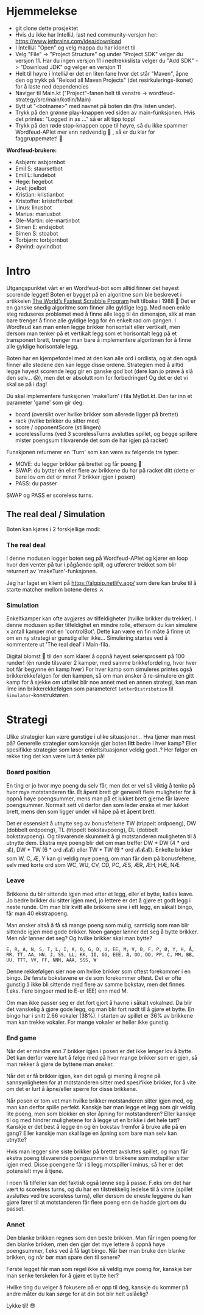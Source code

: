 # Hjemmelekse

- git clone dette prosjektet
- Hvis du ikke har IntelliJ, last ned community-versjon her: https://www.jetbrains.com/idea/download
- I IntelliJ: "Open" og velg mappa du har klonet til
- Velg "File" -> "Project Structure" og under "Project SDK" velger du versjon 11. Har du ingen versjon 11 i nedtrekkslista velger du "Add SDK" -> "Download JDK" og velger en versjon 11
- Helt til høyre i IntelliJ er det en liten fane hvor det står "Maven", åpne den og trykk på "Reload all Maven Projects" (det resirkulerings-ikonet) for å laste ned dependencies
- Naviger til Main.kt ("Project"-fanen helt til venstre -> wordfeud-strategy/src/main/kotlin/Main) 
- Bytt ut "\<botname\>" med navnet på boten din (fra listen under). 
- Trykk på den grønne play-knappen ved siden av main-funksjonen. Hvis det printes: "Logged in as ..." så er alt tipp topp!
- Trykk på den røde stop-knappen oppe til høyre, så du ikke spammer Wordfeud-APIet mer enn nødvendig 😬 , så er du klar for faggruppemøtet! 🎉

**Wordfeud-brukere:**
- Asbjørn: asbjornbot
- Emil S: staursetbot
- Emil L: lundebot
- Hege: hegebot
- Joel: joelbot
- Kristian: kristianbot
- Kristoffer: kristofferbot
- Linus: linusbot
- Marius: mariusbot
- Ole-Martin: ole-martinbot
- Simen E: endsjobot
- Simen S: stoabot
- Torbjørn: torbjornbot
- Øyvind: oyvindbot


# Intro

Utgangspunktet vårt er en Wordfeud-bot som alltid finner det høyest scorende legget! 
Boten er bygget på en algoritme som ble beskrevet i artikkelen [The World’s Fastest Scrabble Program](https://www.cs.cmu.edu/afs/cs/academic/class/15451-s06/www/lectures/scrabble.pdf) helt tilbake i 1988 🤯
Det er en ganske snedig algoritme som finner alle gyldige legg. Med noen enkle steg reduseres problemet med å finne alle legg til én dimensjon, slik at man bare trenger å finne alle gyldige legg for én enkelt rad om gangen. I Wordfeud kan man enten legge brikker horisontalt eller vertikalt, men dersom man tenker på et vertikalt legg som et horisontalt legg på et transponert brett, trenger man bare å implementere algoritmen for å finne alle gyldige horisontale legg.

Boten har en kjempefordel med at den kan alle ord i ordlista, og at den også finner alle stedene den kan legge disse ordene.
Strategien med å alltid legge høyest scorende legg gir en ganske god bot (dere kan jo prøve å slå den selv... 😱), men det er absolutt rom for forbedringer!
Og det er det vi skal se på i dag!

Du skal implementere funksjonen 'makeTurn' i fila MyBot.kt.
Den tar inn et parameter 'game' som gir deg:
- board (oversikt over hvilke brikker som allerede ligger på brettet)
- rack (hvilke brikker du sitter med)
- score / opponentScore (stillingen)
- scorelessTurns (ved 3 scorelessTurns avsluttes spillet, og begge spillere mister poengsum tilsvarende det som de har igjen på racket)

Funskjonen returnerer en 'Turn' som kan være av følgende tre typer:
- MOVE: du legger brikker på brettet og får poeng 🎉
- SWAP: du bytter én eller flere av brikkene du har på racket ditt (dette er bare lov om det er minst 7 brikker igjen i posen)
- PASS: du passer

SWAP og PASS er scoreless turns.

## The real deal / Simulation
Boten kan kjøres i 2 forskjellige modi:

### The real deal
I denne modusen logger boten seg på Wordfeud-APIet og kjører en loop hvor den venter på tur i pågående spill, og utførerer trekket som blir returnert av 'makeTurn'-funksjonen. 

Jeg har laget en klient på https://algpip.netlify.app/ som dere kan bruke til å starte matcher mellom botene deres ⚔️

### Simulation
Enkeltkamper kan ofte avgjøres av tilfeldigheter (hvilke brikker du trekker). I denne modusen spiller tilfeldighet en mindre rolle, ettersom du kan simulere x antall kamper mot en 'controlBot'.
Dette kan være en fin måte å finne ut om en ny strategi er gunstig eller ikke...
Simulering startes ved å kommentere ut 'The real deal' i Main-fila.

Digital blomst 🌻 til den som klarer å oppnå høyest seiersprosent på 100 runder! 
(én runde tilsvarer 2 kamper, med samme brikkefordeling, hvor hver bot får begynne én kamp hver)
For hver kamp som simuleres printes også brikkerekkefølgen for den kampen, så om man ønsker å re-simulere en gitt kamp for å sjekke om utfallet blir noe annet med en annen strategi, kan man lime inn brikkerekkefølgen som parameteret `letterDistribution` til `Simulator`-konstruktøren.

# Strategi

Ulike strategier kan være gunstige i ulike situasjoner...
Hva tjener man mest på? Generelle strategier som kanskje gjør boten **litt** bedre i hver kamp? Eller spesifikke strategier som løser enkeltsituasjoner veldig godt..?
Her følger en rekke ting det kan være lurt å tenke på!

### Board position
En ting er jo hvor mye poeng du selv får, men det er vel så viktig å tenke på hvor mye motstanderen får.
Et åpent brett gir generelt flere muligheter for å oppnå høye poengsummer, mens man på et lukket brett gjerne får lavere poengsummer.
Normalt sett vil derfor den som leder ønske et mer lukket brett, mens den som ligger under vil håpe på et åpent brett.

Det er essensielt å utnytte seg av bonusfeltene TW (trippelt ordpoeng), DW (dobbelt ordpoeng), TL (trippelt bokstavpoeng), DL (dobbelt bokstavpoeng).
Og tilsvarende skummelt å gi motstanderen muligheten til å utnytte dem. Ekstra mye poeng blir det om man treffer DW * DW (4 * ord 💰), DW * TW (6 * ord 💰💰) eller TW * TW (9 * ord 💰💰💰). 
Enkelte brikker som W, C, Æ, Y kan gi veldig mye poeng, om man får dem på bonusfeltene, selv med korte ord som WC, WU, CV, CD, PC, ÆS, ÆR, ÆH, HÆ, NÆ 

### Leave
Brikkene du blir sittende igjen med etter et legg, eller et bytte, kalles leave.
Jo bedre brikker du sitter igjen med, jo lettere er det å gjøre et godt legg i neste runde.
Om man blir kvitt alle brikkene sine i ett legg, en såkalt bingo, får man 40 ekstrapoeng.

Man ønsker altså å få så mange poeng som mulig, samtidig som man blir sittende igjen med gode brikker.
Noen ganger lønner det seg å bytte brikker. Men når lønner det seg? Og hvilke brikker skal man bytte?

`E, R, A, N, S, T, L, I, K, O, G, D, U, EE, M, V, B, F, P, Ø, Y, H, Å, RR, TT, AA, NN, J, SS, LL, KK, II, GG, EEE, Æ, OO, DD, PP, C, MM, BB, UU, TTT, VV, FF, NNN, AAA, SSS, W`

Denne rekkefølgen sier noe om hvilke brikker som oftest forekommer i en bingo. De første bokstavene er de som forekommer oftest. Det er ofte gunstig å ikke bli sittende med flere av samme bokstav, men det finnes f.eks. flere bingoer med to E-er (EE) enn med M.

Om man ikke passer seg er det fort gjort å havne i såkalt vokalnød. Da blir det vanskelig å gjøre gode legg, og man blir fort nødt til å gjøre et bytte. En bingo har i snitt 2.66 vokaler (38%). I starten av spillet er 36% av brikkene man kan trekke vokaler.
For mange vokaler er heller ikke gunstig.

### End game
Når det er mindre enn 7 brikker igjen i posen er det ikke lenger lov å bytte. Det kan derfor være lurt å følge med på hvor mange brikker som er igjen, så man rekker å gjøre de byttene man ønsker.

Når det er få brikker igjen, kan det også gi mening å regne på sannsynligheten for at motstanderen sitter med spesifikke brikker, for å vite om det er lurt å åpne/eller sperre for disse brikkene.

Når posen er tom vet man hvilke brikker motstanderen sitter igjen med, og man kan derfor spille perfekt.
Kanskje bør man legge et legg som gir veldig lite poeng, men som blokker en stor åpning for motstanderen? Eller kanskje til og med hindrer mulighetene for å legge ut en brikke i det hele tatt? Kanskje er det best å legge én og én bokstav fremfor å bruke alle på en gang? Eller kanskje man skal lage en åpning som bare man selv kan utnytte?

Hvis man legger sine siste brikker på brettet avsluttes spillet, og man får ekstra poeng tilsvarende poengsummen til brikkene som motspiller sitter igjen med. Disse poengene får i tillegg motspiller i minus, så her er det potensielt mye å tjene.

I noen få tilfeller kan det faktisk også lønne seg å passe.
F.eks om det har vært to scoreless turns, og du har en tilstrekkelig ledelse til å vinne (spillet avsluttes ved tre scoreless turns), eller dersom de eneste leggene du kan gjøre fører til at motstanderen får flere poeng enn de hadde gjort om du passet.

### Annet
Den blanke brikken regnes som den beste brikken. Man får ingen poeng for den blanke brikken, men den gjør det mye lettere å oppnå høye poengsummer, f.eks ved å få lagt bingo. Når bør man bruke den blanke brikken, og når bør man spare den til senere?

Første legget får man som regel ikke så veldig mye poeng for, kanskje bør man senke terskelen for å gjøre et bytte her?

Hvilke ting du velger å fokusere på er opp til deg, kanskje du kommer på andre måter du kan sørge for at din bot blir helt uslåelig? 

Lykke til! 😎
